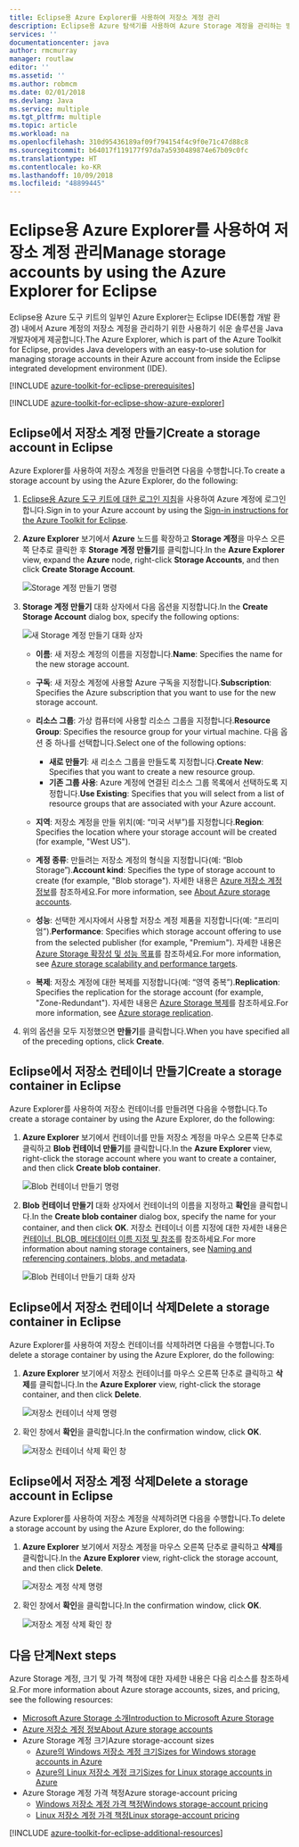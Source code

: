 ```yaml
---
title: Eclipse용 Azure Explorer를 사용하여 저장소 계정 관리
description: Eclipse용 Azure 탐색기를 사용하여 Azure Storage 계정을 관리하는 방법을 알아봅니다.
services: ''
documentationcenter: java
author: rmcmurray
manager: routlaw
editor: ''
ms.assetid: ''
ms.author: robmcm
ms.date: 02/01/2018
ms.devlang: Java
ms.service: multiple
ms.tgt_pltfrm: multiple
ms.topic: article
ms.workload: na
ms.openlocfilehash: 310d95436189af09f794154f4c9f0e71c47d88c8
ms.sourcegitcommit: b64017f119177f97da7a5930489874e67b09c0fc
ms.translationtype: HT
ms.contentlocale: ko-KR
ms.lasthandoff: 10/09/2018
ms.locfileid: "48899445"
---
```

# <a name="manage-storage-accounts-by-using-the-azure-explorer-for-eclipse"></a><span data-ttu-id="8d84b-103">Eclipse용 Azure Explorer를 사용하여 저장소 계정 관리</span><span class="sxs-lookup"><span data-stu-id="8d84b-103">Manage storage accounts by using the Azure Explorer for Eclipse</span></span>

<span data-ttu-id="8d84b-104">Eclipse용 Azure 도구 키트의 일부인 Azure Explorer는 Eclipse IDE(통합 개발 환경) 내에서 Azure 계정의 저장소 계정을 관리하기 위한 사용하기 쉬운 솔루션을 Java 개발자에게 제공합니다.</span><span class="sxs-lookup"><span data-stu-id="8d84b-104">The Azure Explorer, which is part of the Azure Toolkit for Eclipse, provides Java developers with an easy-to-use solution for managing storage accounts in their Azure account from inside the Eclipse integrated development environment (IDE).</span></span>

[!INCLUDE [azure-toolkit-for-eclipse-prerequisites](../includes/azure-toolkit-for-eclipse-prerequisites.md)]

[!INCLUDE [azure-toolkit-for-eclipse-show-azure-explorer](../includes/azure-toolkit-for-eclipse-show-azure-explorer.md)]

## <a name="create-a-storage-account-in-eclipse"></a><span data-ttu-id="8d84b-105">Eclipse에서 저장소 계정 만들기</span><span class="sxs-lookup"><span data-stu-id="8d84b-105">Create a storage account in Eclipse</span></span>

<span data-ttu-id="8d84b-106">Azure Explorer를 사용하여 저장소 계정을 만들려면 다음을 수행합니다.</span><span class="sxs-lookup"><span data-stu-id="8d84b-106">To create a storage account by using the Azure Explorer, do the following:</span></span>

1. <span data-ttu-id="8d84b-107">[Eclipse용 Azure 도구 키트에 대한 로그인 지침](https://docs.microsoft.com/java/azure/eclipse/azure-toolkit-for-eclipse-sign-in-instructions)을 사용하여 Azure 계정에 로그인합니다.</span><span class="sxs-lookup"><span data-stu-id="8d84b-107">Sign in to your Azure account by using the [Sign-in instructions for the Azure Toolkit for Eclipse](https://docs.microsoft.com/java/azure/eclipse/azure-toolkit-for-eclipse-sign-in-instructions).</span></span>

1. <span data-ttu-id="8d84b-108">**Azure Explorer** 보기에서 **Azure** 노드를 확장하고 **Storage 계정**을 마우스 오른쪽 단추로 클릭한 후 **Storage 계정 만들기**를 클릭합니다.</span><span class="sxs-lookup"><span data-stu-id="8d84b-108">In the **Azure Explorer** view, expand the **Azure** node, right-click **Storage Accounts**, and then click **Create Storage Account**.</span></span>

   ![Storage 계정 만들기 명령][CS01]

1. <span data-ttu-id="8d84b-110">**Storage 계정 만들기** 대화 상자에서 다음 옵션을 지정합니다.</span><span class="sxs-lookup"><span data-stu-id="8d84b-110">In the **Create Storage Account** dialog box, specify the following options:</span></span>

   ![새 Storage 계정 만들기 대화 상자][CS02]

   * <span data-ttu-id="8d84b-112">**이름**: 새 저장소 계정의 이름을 지정합니다.</span><span class="sxs-lookup"><span data-stu-id="8d84b-112">**Name**: Specifies the name for the new storage account.</span></span>

   * <span data-ttu-id="8d84b-113">**구독**: 새 저장소 계정에 사용할 Azure 구독을 지정합니다.</span><span class="sxs-lookup"><span data-stu-id="8d84b-113">**Subscription**: Specifies the Azure subscription that you want to use for the new storage account.</span></span>

   * <span data-ttu-id="8d84b-114">**리소스 그룹**: 가상 컴퓨터에 사용할 리소스 그룹을 지정합니다.</span><span class="sxs-lookup"><span data-stu-id="8d84b-114">**Resource Group**: Specifies the resource group for your virtual machine.</span></span> <span data-ttu-id="8d84b-115">다음 옵션 중 하나를 선택합니다.</span><span class="sxs-lookup"><span data-stu-id="8d84b-115">Select one of the following options:</span></span>
      * <span data-ttu-id="8d84b-116">**새로 만들기**: 새 리소스 그룹을 만들도록 지정합니다.</span><span class="sxs-lookup"><span data-stu-id="8d84b-116">**Create New**: Specifies that you want to create a new resource group.</span></span>
      * <span data-ttu-id="8d84b-117">**기존 그룹 사용**: Azure 계정에 연결된 리소스 그룹 목록에서 선택하도록 지정합니다.</span><span class="sxs-lookup"><span data-stu-id="8d84b-117">**Use Existing**: Specifies that you will select from a list of resource groups that are associated with your Azure account.</span></span>

   * <span data-ttu-id="8d84b-118">**지역**: 저장소 계정을 만들 위치(예: “미국 서부”)를 지정합니다.</span><span class="sxs-lookup"><span data-stu-id="8d84b-118">**Region**: Specifies the location where your storage account will be created (for example, "West US").</span></span>

   * <span data-ttu-id="8d84b-119">**계정 종류**: 만들려는 저장소 계정의 형식을 지정합니다(예: “Blob Storage”).</span><span class="sxs-lookup"><span data-stu-id="8d84b-119">**Account kind**: Specifies the type of storage account to create (for example, "Blob storage").</span></span> <span data-ttu-id="8d84b-120">자세한 내용은 [Azure 저장소 계정 정보]를 참조하세요.</span><span class="sxs-lookup"><span data-stu-id="8d84b-120">For more information, see [About Azure storage accounts].</span></span>

   * <span data-ttu-id="8d84b-121">**성능**: 선택한 게시자에서 사용할 저장소 계정 제품을 지정합니다(예: “프리미엄”).</span><span class="sxs-lookup"><span data-stu-id="8d84b-121">**Performance**: Specifies which storage account offering to use from the selected publisher (for example, "Premium").</span></span> <span data-ttu-id="8d84b-122">자세한 내용은 [Azure Storage 확장성 및 성능 목표]를 참조하세요.</span><span class="sxs-lookup"><span data-stu-id="8d84b-122">For more information, see [Azure storage scalability and performance targets].</span></span>

   * <span data-ttu-id="8d84b-123">**복제**: 저장소 계정에 대한 복제를 지정합니다(예: “영역 중복”).</span><span class="sxs-lookup"><span data-stu-id="8d84b-123">**Replication**: Specifies the replication for the storage account (for example, "Zone-Redundant").</span></span> <span data-ttu-id="8d84b-124">자세한 내용은 [Azure Storage 복제]를 참조하세요.</span><span class="sxs-lookup"><span data-stu-id="8d84b-124">For more information, see [Azure storage replication].</span></span>

1. <span data-ttu-id="8d84b-125">위의 옵션을 모두 지정했으면 **만들기**를 클릭합니다.</span><span class="sxs-lookup"><span data-stu-id="8d84b-125">When you have specified all of the preceding options, click **Create**.</span></span>

## <a name="create-a-storage-container-in-eclipse"></a><span data-ttu-id="8d84b-126">Eclipse에서 저장소 컨테이너 만들기</span><span class="sxs-lookup"><span data-stu-id="8d84b-126">Create a storage container in Eclipse</span></span>

<span data-ttu-id="8d84b-127">Azure Explorer를 사용하여 저장소 컨테이너를 만들려면 다음을 수행합니다.</span><span class="sxs-lookup"><span data-stu-id="8d84b-127">To create a storage container by using the Azure Explorer, do the following:</span></span>

1. <span data-ttu-id="8d84b-128">**Azure Explorer** 보기에서 컨테이너를 만들 저장소 계정을 마우스 오른쪽 단추로 클릭하고 **Blob 컨테이너 만들기**를 클릭합니다.</span><span class="sxs-lookup"><span data-stu-id="8d84b-128">In the **Azure Explorer** view, right-click the storage account where you want to create a container, and then click **Create blob container**.</span></span>

   ![Blob 컨테이너 만들기 명령][CC01]

1. <span data-ttu-id="8d84b-130">**Blob 컨테이너 만들기** 대화 상자에서 컨테이너의 이름을 지정하고 **확인**을 클릭합니다.</span><span class="sxs-lookup"><span data-stu-id="8d84b-130">In the **Create blob container** dialog box, specify the name for your container, and then click **OK**.</span></span> <span data-ttu-id="8d84b-131">저장소 컨테이너 이름 지정에 대한 자세한 내용은 [컨테이너, BLOB, 메타데이터 이름 지정 및 참조]를 참조하세요.</span><span class="sxs-lookup"><span data-stu-id="8d84b-131">For more information about naming storage containers, see [Naming and referencing containers, blobs, and metadata].</span></span>

   ![Blob 컨테이너 만들기 대화 상자][CC02]

## <a name="delete-a-storage-container-in-eclipse"></a><span data-ttu-id="8d84b-133">Eclipse에서 저장소 컨테이너 삭제</span><span class="sxs-lookup"><span data-stu-id="8d84b-133">Delete a storage container in Eclipse</span></span>

<span data-ttu-id="8d84b-134">Azure Explorer를 사용하여 저장소 컨테이너를 삭제하려면 다음을 수행합니다.</span><span class="sxs-lookup"><span data-stu-id="8d84b-134">To delete a storage container by using the Azure Explorer, do the following:</span></span>

1. <span data-ttu-id="8d84b-135">**Azure Explorer** 보기에서 저장소 컨테이너를 마우스 오른쪽 단추로 클릭하고 **삭제**를 클릭합니다.</span><span class="sxs-lookup"><span data-stu-id="8d84b-135">In the **Azure Explorer** view, right-click the storage container, and then click **Delete**.</span></span>

   ![저장소 컨테이너 삭제 명령][DC01]

1. <span data-ttu-id="8d84b-137">확인 창에서 **확인**을 클릭합니다.</span><span class="sxs-lookup"><span data-stu-id="8d84b-137">In the confirmation window, click **OK**.</span></span>

   ![저장소 컨테이너 삭제 확인 창][DC02]

## <a name="delete-a-storage-account-in-eclipse"></a><span data-ttu-id="8d84b-139">Eclipse에서 저장소 계정 삭제</span><span class="sxs-lookup"><span data-stu-id="8d84b-139">Delete a storage account in Eclipse</span></span>

<span data-ttu-id="8d84b-140">Azure Explorer를 사용하여 저장소 계정을 삭제하려면 다음을 수행합니다.</span><span class="sxs-lookup"><span data-stu-id="8d84b-140">To delete a storage account by using the Azure Explorer, do the following:</span></span>

1. <span data-ttu-id="8d84b-141">**Azure Explorer** 보기에서 저장소 계정을 마우스 오른쪽 단추로 클릭하고 **삭제**를 클릭합니다.</span><span class="sxs-lookup"><span data-stu-id="8d84b-141">In the **Azure Explorer** view, right-click the storage account, and then click **Delete**.</span></span>

   ![저장소 계정 삭제 명령][DS01]

1. <span data-ttu-id="8d84b-143">확인 창에서 **확인**을 클릭합니다.</span><span class="sxs-lookup"><span data-stu-id="8d84b-143">In the confirmation window, click **OK**.</span></span>

   ![저장소 계정 삭제 확인 창][DS02]

## <a name="next-steps"></a><span data-ttu-id="8d84b-145">다음 단계</span><span class="sxs-lookup"><span data-stu-id="8d84b-145">Next steps</span></span>

<span data-ttu-id="8d84b-146">Azure Storage 계정, 크기 및 가격 책정에 대한 자세한 내용은 다음 리소스를 참조하세요.</span><span class="sxs-lookup"><span data-stu-id="8d84b-146">For more information about Azure storage accounts, sizes, and pricing, see the following resources:</span></span>

* <span data-ttu-id="8d84b-147">[Microsoft Azure Storage 소개]</span><span class="sxs-lookup"><span data-stu-id="8d84b-147">[Introduction to Microsoft Azure Storage]</span></span>
* <span data-ttu-id="8d84b-148">[Azure 저장소 계정 정보]</span><span class="sxs-lookup"><span data-stu-id="8d84b-148">[About Azure storage accounts]</span></span>
* <span data-ttu-id="8d84b-149">Azure Storage 계정 크기</span><span class="sxs-lookup"><span data-stu-id="8d84b-149">Azure storage-account sizes</span></span>
  * <span data-ttu-id="8d84b-150">[Azure의 Windows 저장소 계정 크기]</span><span class="sxs-lookup"><span data-stu-id="8d84b-150">[Sizes for Windows storage accounts in Azure]</span></span>
  * <span data-ttu-id="8d84b-151">[Azure의 Linux 저장소 계정 크기]</span><span class="sxs-lookup"><span data-stu-id="8d84b-151">[Sizes for Linux storage accounts in Azure]</span></span>
* <span data-ttu-id="8d84b-152">Azure Storage 계정 가격 책정</span><span class="sxs-lookup"><span data-stu-id="8d84b-152">Azure storage-account pricing</span></span>
  * <span data-ttu-id="8d84b-153">[Windows 저장소 계정 가격 책정]</span><span class="sxs-lookup"><span data-stu-id="8d84b-153">[Windows storage-account pricing]</span></span>
  * <span data-ttu-id="8d84b-154">[Linux 저장소 계정 가격 책정]</span><span class="sxs-lookup"><span data-stu-id="8d84b-154">[Linux storage-account pricing]</span></span>

[!INCLUDE [azure-toolkit-for-eclipse-additional-resources](../includes/azure-toolkit-for-eclipse-additional-resources.md)]

<!-- URL List -->

[Microsoft Azure Storage 소개]: /azure/storage/storage-introduction
[Introduction to Microsoft Azure Storage]: /azure/storage/storage-introduction
[Azure 저장소 계정 정보]: /azure/storage/storage-create-storage-account
[About Azure storage accounts]: /azure/storage/storage-create-storage-account
[Azure Storage 복제]: /azure/storage/storage-redundancy
[Azure storage replication]: /azure/storage/storage-redundancy
[Azure Storage 확장성 및 성능 목표]: /azure/storage/storage-scalability-targets
[Azure storage scalability and Performance Targets]: /azure/storage/storage-scalability-targets
[컨테이너, BLOB, 메타데이터 이름 지정 및 참조]: http://go.microsoft.com/fwlink/?LinkId=255555
[Naming and referencing containers, blobs, and metadata]: http://go.microsoft.com/fwlink/?LinkId=255555

[Azure의 Windows 저장소 계정 크기]: /azure/virtual-machines/virtual-machines-windows-sizes
[Sizes for Windows storage accounts in Azure]: /azure/virtual-machines/virtual-machines-windows-sizes
[Azure의 Linux 저장소 계정 크기]: /azure/virtual-machines/virtual-machines-linux-sizes
[Sizes for Linux storage accounts in Azure]: /azure/virtual-machines/virtual-machines-linux-sizes
[Windows 저장소 계정 가격 책정]: /pricing/details/virtual-machines/windows/
[Windows storage-account pricing]: /pricing/details/virtual-machines/windows/
[Linux 저장소 계정 가격 책정]: /pricing/details/virtual-machines/linux/
[Linux storage-account pricing]: /pricing/details/virtual-machines/linux/

<!-- IMG List -->

[CS01]: media/azure-toolkit-for-eclipse-managing-storage-accounts-using-azure-explorer/CS01.png
[CS02]: media/azure-toolkit-for-eclipse-managing-storage-accounts-using-azure-explorer/CS02.png
[CC01]: media/azure-toolkit-for-eclipse-managing-storage-accounts-using-azure-explorer/CC01.png
[CC02]: media/azure-toolkit-for-eclipse-managing-storage-accounts-using-azure-explorer/CC02.png

[DS01]: media/azure-toolkit-for-eclipse-managing-storage-accounts-using-azure-explorer/DS01.png
[DS02]: media/azure-toolkit-for-eclipse-managing-storage-accounts-using-azure-explorer/DS02.png
[DC01]: media/azure-toolkit-for-eclipse-managing-storage-accounts-using-azure-explorer/DC01.png
[DC02]: media/azure-toolkit-for-eclipse-managing-storage-accounts-using-azure-explorer/DC02.png

